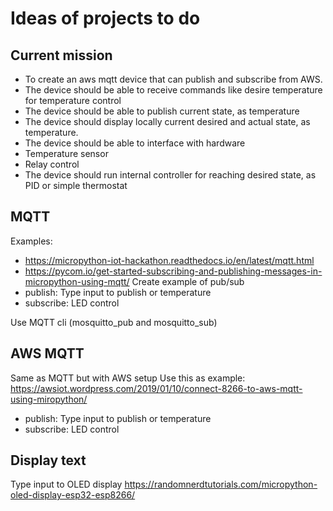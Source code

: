 # Ideas of projects to do

## Current mission
* To create an aws mqtt device that can publish and subscribe from AWS.
* The device should be able to receive commands like desire temperature for temperature control
* The device should be able to publish current state, as temperature
* The device should display locally current desired and actual state, as temperature.
* The device should be able to interface with hardware
 * Temperature sensor
 * Relay control
* The device should run internal controller for reaching desired state, as PID or simple thermostat


## MQTT
Examples:
* https://micropython-iot-hackathon.readthedocs.io/en/latest/mqtt.html
* https://pycom.io/get-started-subscribing-and-publishing-messages-in-micropython-using-mqtt/
Create example of pub/sub
* publish: Type input to publish or temperature
* subscribe: LED control

Use MQTT cli (mosquitto_pub and mosquitto_sub)

## AWS MQTT
Same as MQTT but with AWS setup
Use this as example: https://awsiot.wordpress.com/2019/01/10/connect-8266-to-aws-mqtt-using-miropython/

* publish: Type input to publish or temperature
* subscribe: LED control

## Display text
Type input to OLED display
https://randomnerdtutorials.com/micropython-oled-display-esp32-esp8266/
